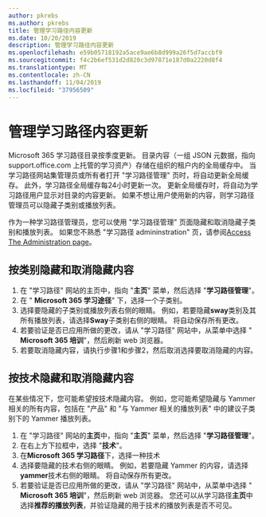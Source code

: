 ```yaml
---
author: pkrebs
ms.author: pkrebs
title: 管理学习路径内容更新
ms.date: 10/20/2019
description: 管理学习路径内容更新
ms.openlocfilehash: e59b05718192a5ace9ae6b8d999a26f5d7accbf9
ms.sourcegitcommit: f4c2b6ef531d2d820c3d97871e187d0a2220d8f4
ms.translationtype: MT
ms.contentlocale: zh-CN
ms.lasthandoff: 11/04/2019
ms.locfileid: "37956509"
---
```

# <a name="manage-learning-pathways-content-updates"></a>管理学习路径内容更新
Microsoft 365 学习路径目录按季度更新。 目录内容（一组 JSON 元数据，指向 support.office.com 上托管的学习资产）存储在组织的租户内的全局缓存中。 当学习路径网站集管理员或所有者打开 "学习路径管理" 页时，将自动更新全局缓存。 此外，学习路径全局缓存每24小时更新一次。 更新全局缓存时，将自动为学习路径用户显示对目录的内容更新。 如果不想让用户使用新的内容，则学习路径管理员可以隐藏子类别或播放列表。

作为一种学习路径管理员，您可以使用 "学习路径管理" 页面隐藏和取消隐藏子类别和播放列表。 如果您不熟悉 "学习路径 admininstration" 页，请参阅[Access The Administration page](custom_accessadmin.md)。

## <a name="hide-and-unhide-content-by-category"></a>按类别隐藏和取消隐藏内容
1. 在 "学习路径" 网站的主页中，指向 "**主页**" 菜单，然后选择 "**学习路径管理**"。
2. 在 " **Microsoft 365 学习途径**" 下，选择一个子类别。
3. 选择要隐藏的子类别或播放列表右侧的眼睛。 例如，若要隐藏**sway**类别及其所有播放列表，请选择**Sway**子类别右侧的眼睛。 将自动保存所有更改。
4. 若要验证是否已应用所做的更改，请从 "学习路径" 网站中，从菜单中选择 " **Microsoft 365 培训**"，然后刷新 web 浏览器。
5. 若要取消隐藏内容，请执行步骤1和步骤2，然后取消选择要取消隐藏的内容。

## <a name="to-hide-and-unhide-content-by-technology"></a>按技术隐藏和取消隐藏内容
在某些情况下，您可能希望按技术隐藏内容。 例如，您可能希望隐藏与 Yammer 相关的所有内容，包括在 "产品" 和 "与 Yammer 相关的播放列表" 中的建议子类别下的 Yammer 播放列表。

1. 在 "学习路径" 网站的**主页**中，指向 "**主页**" 菜单，然后选择 "**学习路径管理**"。
2. 在右上方下拉框中，选择 "**技术**"。
3. 在**Microsoft 365 学习路径**下，选择一种技术
4. 选择要隐藏的技术右侧的眼睛。 例如，若要隐藏 Yammer 的内容，请选择**yammer**技术右侧的眼睛。 将自动保存所有更改。
5. 若要验证是否已应用所做的更改，请从 "学习路径" 网站中，从菜单中选择 " **Microsoft 365 培训**"，然后刷新 web 浏览器。 您还可以从学习路径**主页**中选择**推荐的播放列表**，并验证隐藏的用于技术的播放列表是否不可见。

